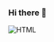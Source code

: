 ### Hi there 👋
![HTML](https://img.shields.io/badge/HTML5-E34F26.svg?&style=for-the-badge&logoColor=white)
<!--
**spazzhyunjun/spazzhyunjun** is a ✨ _special_ ✨ repository because its `README.md` (this file) appears on your GitHub profile.

Here are some ideas to get you started:

[![Solved.ac
spazzhyunjun](http://mazassumnida.wtf/api/v2/generate_badge?boj=lanlaria)](https://solved.ac/lanlaria)
